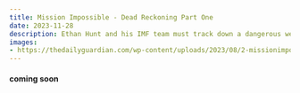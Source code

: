 ```yaml
---
title: Mission Impossible - Dead Reckoning Part One
date: 2023-11-28
description: Ethan Hunt and his IMF team must track down a dangerous weapon before it falls into the wrong hands.
images: 
- https://thedailyguardian.com/wp-content/uploads/2023/08/2-missionimpossible.jpg
---
```


#### coming soon
